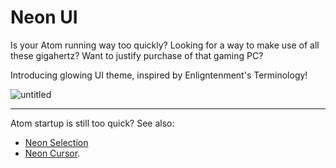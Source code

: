 # Neon UI

Is your Atom running way too quickly? Looking for a way to make use of all these gigahertz? Want to justify purchase of that gaming PC?

Introducing glowing UI theme, inspired by Enligntenment's Terminology!

![untitled](https://cloud.githubusercontent.com/assets/7157049/5135747/4a873970-7114-11e4-880e-81a13e09be05.gif)

---

Atom startup is still too quick? See also:

 - [Neon Selection](https://atom.io/packages/neon-selection)
 - [Neon Cursor](https://atom.io/packages/neon-cursor).
